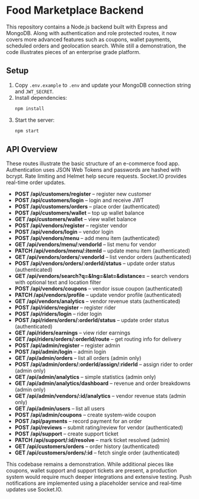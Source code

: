 # Food Marketplace Backend

This repository contains a Node.js backend built with Express and MongoDB. Along with authentication and role protected routes, it now covers more advanced features such as coupons, wallet payments, scheduled orders and geolocation search. While still a demonstration, the code illustrates pieces of an enterprise grade platform.

## Setup

1. Copy `.env.example` to `.env` and update your MongoDB connection string and `JWT_SECRET`.
2. Install dependencies:
   ```bash
   npm install
   ```
3. Start the server:
   ```bash
   npm start
   ```

## API Overview

These routes illustrate the basic structure of an e-commerce food app. Authentication uses JSON Web Tokens and passwords are hashed with bcrypt. Rate limiting and Helmet help secure requests. Socket.IO provides real-time order updates.

- **POST /api/customers/register** – register new customer
- **POST /api/customers/login** – login and receive JWT
- **POST /api/customers/orders** – place order (authenticated)
- **POST /api/customers/wallet** – top up wallet balance
- **GET /api/customers/wallet** – view wallet balance
- **POST /api/vendors/register** – register vendor
- **POST /api/vendors/login** – vendor login
- **POST /api/vendors/menu** – add menu item (authenticated)
- **GET /api/vendors/menu/:vendorId** – list menu for vendor
- **PATCH /api/vendors/menu/:itemId** – update menu item (authenticated)
- **GET /api/vendors/orders/:vendorId** – list vendor orders (authenticated)
- **POST /api/vendors/orders/:orderId/status** – update order status (authenticated)
- **GET /api/vendors/search?q=&lng=&lat=&distance=** – search vendors with optional text and location filter
- **POST /api/vendors/coupons** – vendor issue coupon (authenticated)
- **PATCH /api/vendors/profile** – update vendor profile (authenticated)
- **GET /api/vendors/analytics** – vendor revenue stats (authenticated)
- **POST /api/riders/register** – register rider
- **POST /api/riders/login** – rider login
- **POST /api/riders/orders/:orderId/status** – update order status (authenticated)
- **GET /api/riders/earnings** – view rider earnings
- **GET /api/riders/orders/:orderId/route** – get routing info for delivery
- **POST /api/admin/register** – register admin
- **POST /api/admin/login** – admin login
- **GET /api/admin/orders** – list all orders (admin only)
- **POST /api/admin/orders/:orderId/assign/:riderId** – assign rider to order (admin only)
- **GET /api/admin/analytics** – simple statistics (admin only)
- **GET /api/admin/analytics/dashboard** – revenue and order breakdowns (admin only)
- **GET /api/admin/vendors/:id/analytics** – vendor revenue stats (admin only)
- **GET /api/admin/users** – list all users
- **POST /api/admin/coupons** – create system-wide coupon
- **POST /api/payments** – record payment for an order
- **POST /api/reviews** – submit rating/review for vendor (authenticated)
- **POST /api/support** – create support ticket
- **PATCH /api/support/:id/resolve** – mark ticket resolved (admin)
- **GET /api/customers/orders** – order history (authenticated)
- **GET /api/customers/orders/:id** – fetch single order (authenticated)

This codebase remains a demonstration. While additional pieces like coupons, wallet support and support tickets are present, a production system would require much deeper integrations and extensive testing. Push notifications are implemented using a placeholder service and real-time updates use Socket.IO.
